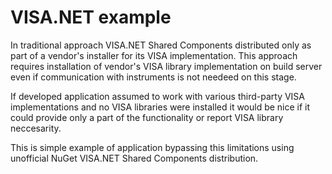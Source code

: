 # VISA.NET example #

In traditional approach VISA.NET Shared Components distributed only as part of a vendor's installer for its VISA implementation.
This approach requires installation of vendor's VISA library implementation on build server even if communication with instruments is not needeed on this stage.

If developed application assumed to work with various third-party VISA implementations and no VISA libraries were installed it would be nice if it could provide only a part of the functionality or report VISA library neccesarity.

This is simple example of application bypassing this limitations using unofficial NuGet VISA.NET Shared Components distribution.
